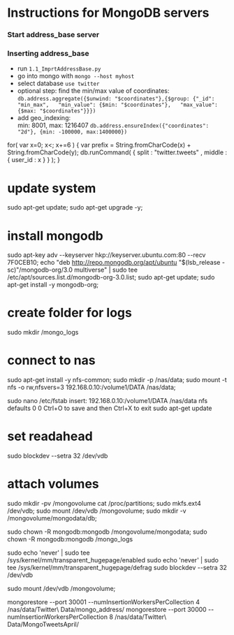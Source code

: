 # Instructions for MongoDB servers

### Start address_base server

### Inserting address_base
* run `1.1_ImprtAddressBase.py`
* go into mongo with `mongo --host myhost`
* select database `use twitter`
* optional step: find the min/max value of coordinates:  
`db.address.aggregate({$unwind: "$coordinates"},{$group: {"_id": "min_max",  
                                "min_value": {$min: "$coordinates"},  
                                "max_value": {$max: "$coordinates"}}})`
* add geo_indexing:  
    min: 8001,  max: 1216407
    `db.address.ensureIndex({"coordinates": "2d"}, {min: -100000, max:1400000})`
    
    
    
for( var x=0; x<; x+=6 ) {
    var prefix = String.fromCharCode(x) + String.fromCharCode(y);
    db.runCommand( { split : "twitter.tweets" , middle : { user_id : x } } );
  }
  
  
# update system
sudo apt-get update; sudo apt-get upgrade -y;


# install mongodb
sudo apt-key adv --keyserver hkp://keyserver.ubuntu.com:80 --recv 7F0CEB10;
echo "deb http://repo.mongodb.org/apt/ubuntu "$(lsb_release -sc)"/mongodb-org/3.0 multiverse" | sudo tee /etc/apt/sources.list.d/mongodb-org-3.0.list;
sudo apt-get update;
sudo apt-get install -y mongodb-org;

# create folder for logs
sudo mkdir /mongo_logs

# connect to nas
sudo apt-get install -y nfs-common;
sudo mkdir -p /nas/data; sudo mount -t nfs -o rw,nfsvers=3 192.168.0.10:/volume1/DATA /nas/data;

sudo nano /etc/fstab
insert:
	192.168.0.10:/volume1/DATA /nas/data nfs defaults 0 0
	Ctrl+O to save and then Ctrl+X to exit
sudo apt-get update

# set readahead
sudo blockdev --setra 32 /dev/vdb

# attach volumes
sudo mkdir -pv /mongovolume
cat /proc/partitions; sudo mkfs.ext4 /dev/vdb;
sudo mount /dev/vdb /mongovolume;
sudo mkdir -v /mongovolume/mongodata/db;

sudo chown -R mongodb:mongodb /mongovolume/mongodata;
sudo chown -R mongodb:mongodb /mongo_logs

sudo echo 'never' | sudo tee /sys/kernel/mm/transparent_hugepage/enabled
sudo echo 'never' | sudo tee /sys/kernel/mm/transparent_hugepage/defrag
sudo blockdev --setra 32 /dev/vdb

sudo mount /dev/vdb /mongovolume;

mongorestore --port 30001 --numInsertionWorkersPerCollection 4 /nas/data/Twitter\ Data/mongo_address/
mongorestore --port 30000 --numInsertionWorkersPerCollection 8 /nas/data/Twitter\ Data/MongoTweetsApril/